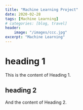 ```yaml
---
title: "Machine Learning Project"
date: 2020-02-28
tags: [Machine Learning]
# categories: [blog, travel]
header:
    image: "/images/ccc.jpg"
excerpt: "Machine Learning"
---
```


# heading 1

This is the content of Heading 1.

## heading 2

And the content of Heading 2.

